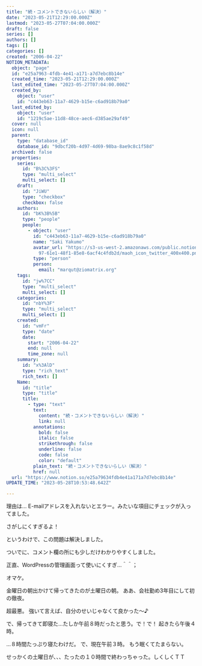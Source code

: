```yaml
---
title: "続・コメントできないらしい（解決）"
date: "2023-05-21T12:29:00.000Z"
lastmod: "2023-05-27T07:04:00.000Z"
draft: false
series: []
authors: []
tags: []
categories: []
created: "2006-04-22"
NOTION_METADATA:
  object: "page"
  id: "e25a7963-4fdb-4e41-a171-a7d7ebc8b14e"
  created_time: "2023-05-21T12:29:00.000Z"
  last_edited_time: "2023-05-27T07:04:00.000Z"
  created_by:
    object: "user"
    id: "c443eb63-11a7-4629-b15e-c6ad918b79a0"
  last_edited_by:
    object: "user"
    id: "1219c5ae-11d8-48ce-aec6-d385ae29af49"
  cover: null
  icon: null
  parent:
    type: "database_id"
    database_id: "9dbcf20b-4d97-4d69-98ba-8ae9c8c1f58d"
  archived: false
  properties:
    series:
      id: "B%3C%3FS"
      type: "multi_select"
      multi_select: []
    draft:
      id: "JiWU"
      type: "checkbox"
      checkbox: false
    authors:
      id: "bK%3B%5B"
      type: "people"
      people:
        - object: "user"
          id: "c443eb63-11a7-4629-b15e-c6ad918b79a0"
          name: "Saki Yakumo"
          avatar_url: "https://s3-us-west-2.amazonaws.com/public.notion-static.com/3ad1c4\
            97-61e1-48f1-85e8-6acf4c4fdb2d/maoh_icon_twitter_400x400.png"
          type: "person"
          person:
            email: "marqut@ziomatrix.org"
    tags:
      id: "jw%7CC"
      type: "multi_select"
      multi_select: []
    categories:
      id: "nbY%3F"
      type: "multi_select"
      multi_select: []
    created:
      id: "vmFr"
      type: "date"
      date:
        start: "2006-04-22"
        end: null
        time_zone: null
    summary:
      id: "x%3AlD"
      type: "rich_text"
      rich_text: []
    Name:
      id: "title"
      type: "title"
      title:
        - type: "text"
          text:
            content: "続・コメントできないらしい（解決）"
            link: null
          annotations:
            bold: false
            italic: false
            strikethrough: false
            underline: false
            code: false
            color: "default"
          plain_text: "続・コメントできないらしい（解決）"
          href: null
  url: "https://www.notion.so/e25a79634fdb4e41a171a7d7ebc8b14e"
UPDATE_TIME: "2023-05-28T10:53:48.642Z"

---
```

<link rel="stylesheet" href="https://cdn.jsdelivr.net/npm/katex@0.16.2/dist/katex.min.css" integrity="sha384-bYdxxUwYipFNohQlHt0bjN/LCpueqWz13HufFEV1SUatKs1cm4L6fFgCi1jT643X" crossorigin="anonymous">


理由は… E-mailアドレスを入れないとエラー。みたいな項目にチェックが入ってました。


さがしにくすぎるよ！


というわけで、この問題は解決しました。


ついでに、コメント欄の所にも少しだけわかりやすくしました。


正直、WordPressの管理画面って使いにくすぎ…＾＾；


オマケ。


金曜日の朝出かけて帰ってきたのが土曜日の朝。 ああ、会社勤め3年目にして初の徹夜。


超最悪。 強いて言えば、自分のせいじゃなくて良かった～♪


で、帰ってきて即寝た…たしか午前８時だったと思う。で！で！ 起きたら午後４時。


…８時間たっぷり寝たわけだ。 で、現在午前３時。 もう眠くてたまらない。


せっかくの土曜日が、、、たったの１０時間で終わっちゃった。しくしくＴＴ

